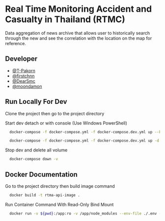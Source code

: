 # Real Time Monitoring Accident and Casualty in Thailand (RTMC)

Data aggregation of news archive that allows user to historically search through the new and see the correlation with the location on the map for reference.

## Developer

- [@T-Pakorn](https://github.com/T-Pakorn)
- [@firstchnn](https://github.com/firstchnn)
- [@DearSmc](https://github.com/DearSmc)
- [@moondamon](https://github.com/moondamon)

## Run Locally For Dev

Clone the project then go to the project directory

Start dev detach or with console (Use Windows PowerShell)

```bash
  docker-compose -f docker-compose.yml -f docker-compose.dev.yml up --build
```

```bash
  docker-compose -f docker-compose.yml -f docker-compose.dev.yml up -d --build
```

Stop dev and delete all volume

```bash
  docker-compose down -v
```

## Docker Documentation

Go to the project directory then build image command

```bash
  docker build -t rtma-api-image .
```

Run Container Command With Read-Only Bind Mount

```bash
  docker run -v ${pwd}:/app:ro -v /app/node_modules --env-file ./.env -p 3000:8080 -d --name rtma-api-app rtma-api-image
```

